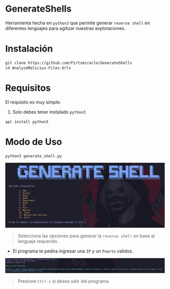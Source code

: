 # GenerateShells

Herramienta hecha en `python3` que permite generar `reverse shell` en diferentes lenguajes para agilizar nuestras explotaciones.

# Instalación

```
git clone https://github.com/Firtsmiracle/GenerateShells
cd AnalyzeMalicius-Files-Urls
```

# Requisitos

El requisito es muy simple:

1. Solo debes tener instalado `python3`

```
apt install python3
```

# Modo de Uso

```
python3 generate_shell.py
```

![](https://github.com/Firtsmiracle/GenerateShells/blob/master/Images/generate.PNG)

> Selecciona las opciones para generar la `reverse shell` en base al lenguaje requerido.

 - El programa te pedira ingresar una `IP` y un `Puerto` validos.
 
![](https://github.com/Firtsmiracle/GenerateShells/blob/master/Images/generate2.PNG)

> Presione `Ctrl-c` si desea salir del programa.


